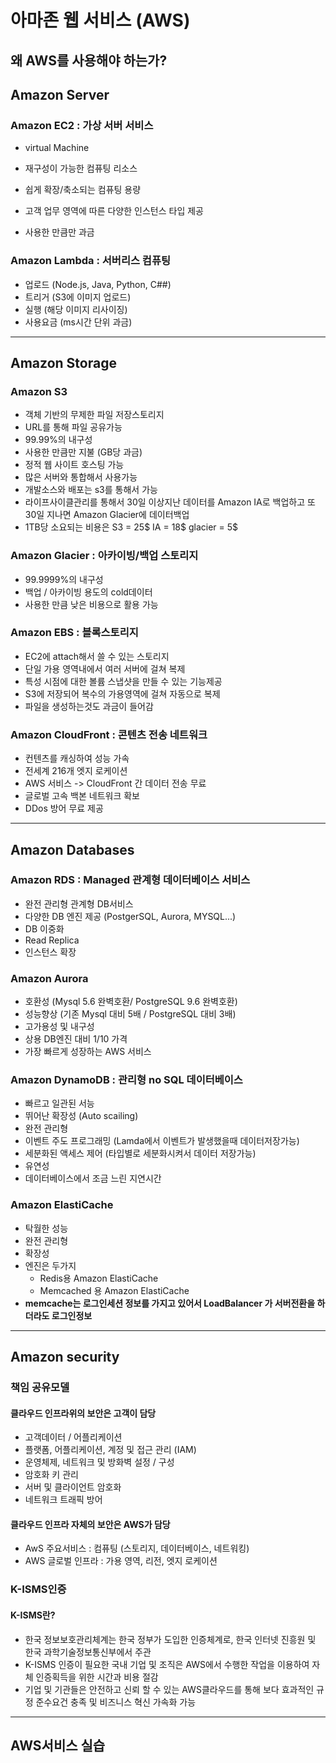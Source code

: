 # 아마존 웹 서비스 (AWS)
## 왜 AWS를 사용해야 하는가?


## Amazon Server
### Amazon EC2 : 가상 서버 서비스
 + virtual Machine
 
 + 재구성이 가능한 컴퓨팅 리소스
 
 + 쉽게 확장/축소되는 컴퓨팅 용량
 
 + 고객 업무 영역에 따른 다양한 인스턴스 타입 제공
 
 + 사용한 만큼만 과금
 
### Amazon Lambda : 서버리스 컴퓨팅
 + 업로드 (Node.js, Java, Python, C##)
 + 트리거 (S3에 이미지 업로드)
 + 실행 (해당 이미지 리사이징)
 + 사용요금 (ms시간 단위 과금)
 
 ***
 
 ## Amazon Storage
  ### Amazon S3
   + 객체 기반의 무제한 파일 저장스토리지
   + URL를 통해 파일 공유가능
   + 99.99%의 내구성
   + 사용한 만큼만 지불 (GB당 과금)
   + 정적 웹 사이트 호스팅 가능
   + 많은 서버와 통합해서 사용가능
   + 개발소스와 배포는 s3를 통해서 가능
   + 라이프사이클관리를 통해서 30일 이상지난 데이터를 Amazon IA로 백업하고 또 30일 지나면 Amazon Glacier에 데이터백업
   + 1TB당 소요되는 비용은 S3 = 25$ IA = 18$ glacier = 5$
   
  ### Amazon Glacier : 아카이빙/백업 스토리지
   + 99.9999%의 내구성 
   + 백업 / 아카이빙 용도의 cold데이터
   + 사용한 만큼 낮은 비용으로 활용 가능
   
  ### Amazon EBS : 블록스토리지
   + EC2에 attach해서 쓸 수 있는 스토리지
   + 단일 가용 영역내에서 여러 서버에 걸쳐 복제
   + 특성 시점에 대한 볼륨 스냅샷을 만들 수 있는 기능제공
   + S3에 저장되어 복수의 가용영역에 걸쳐 자동으로 복제
   + 파일을 생성하는것도 과금이 들어감
  
  ### Amazon CloudFront : 콘텐츠 전송 네트워크
   + 컨텐츠를 캐싱하여 성능 가속
   + 전세계 216개 엣지 로케이션
   + AWS 서비스 -> CloudFront 간 데이터 전송 무료
   + 글로벌 고속 백본 네트워크 확보
   + DDos 방어 무료 제공
   
 ***
   
  ## Amazon Databases
  ### Amazon RDS : Managed 관계형 데이터베이스 서비스
   + 완전 관리형 관계형 DB서비스
   + 다양한 DB 엔진 제공 (PostgerSQL, Aurora, MYSQL...)
   + DB 이중화
   + Read Replica
   + 인스턴스 확장
   
  ### Amazon Aurora
   + 호환성 (Mysql 5.6 완벽호환/ PostgreSQL 9.6 완벽호환)
   + 성능향상 (기존 Mysql 대비 5배 / PostgreSQL 대비 3배)
   + 고가용성 및 내구성
   + 상용 DB엔진 대비 1/10 가격
   + 가장 빠르게 성장하는 AWS 서비스
   
  ### Amazon DynamoDB : 관리형 no SQL 데이터베이스
   + 빠르고 일관된 서능
   + 뛰어난 확장성 (Auto scailing)
   + 완전 관리형
   + 이벤트 주도 프로그래밍 (Lamda에서 이벤트가 발생했을때 데이터저장가능)
   + 세분화된 액세스 제어 (타입별로 세분화시켜서 데이터 저장가능)
   + 유연성
   + 데이터베이스에서 조금 느린 지연시간
   
  ### Amazon ElastiCache
   + 탁월한 성능
   + 완전 관리형
   + 확장성
   + 엔진은 두가지
     + Redis용 Amazon ElastiCache
     + Memcached 용 Amazon ElastiCache
   + **memcache는 로그인세션 정보를 가지고 있어서 LoadBalancer 가 서버전환을 하더라도 로그인정보**

***

## Amazon security
### 책임 공유모델
#### 클라우드 인프라위의 보안은 고객이 담당
 + 고객데이터 / 어플리케이션
 + 플랫폼, 어플리케이션, 계정 및 접근 관리 (IAM)
 + 운영체제, 네트워크 및 방화벽 설정 / 구성
 + 암호화 키 관리
 + 서버 및 클라이언트 암호화
 + 네트워크 트래픽 방어
 
#### 클라우드 인프라 자체의 보안은 AWS가 담당
 + AwS 주요서비스 : 컴퓨팅 (스토리지, 데이터베이스, 네트워킹)
 + AWS 글로벌 인프라 : 가용 영역, 리전, 엣지 로케이션
### K-ISMS인증
#### K-ISMS란?
 + 한국 정보보호관리체계는 한국 정부가 도입한 인증체계로, 한국 인터넷 진흥원 및 한국 과학기술정보통신부에서 주관
 + K-ISMS 인증이 필요한 국내 기업 및 조직은 AWS에서 수행한 작업을 이용하여 자체 인증획득을 위한 시간과 비용 절감
 + 기업 및 기관들은 안전하고 신뢰 할 수 있는 AWS클라우드를 통해 보다 효과적인 규정 준수요건 충족 및 비즈니스 혁신 가속화 가능

***

## AWS서비스 실습

### 
